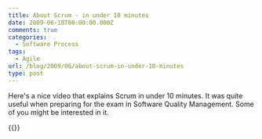 ```yaml
---
title: About Scrum - in under 10 minutes
date: 2009-06-18T00:00:00.000Z
comments: true
categories:
  - Software Process
tags:
  - Agile
url: /blog/2009/06/about-scrum-in-under-10-minutes
type: post
---
```


Here's a nice video that explains Scrum in under 10 minutes. It was quite useful when preparing for the exam in
Software Quality Management. Some of you might be interested in it.

{{<youtube youtube_id="XU0llRltyFM">}}
